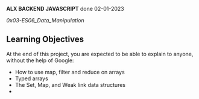 __ALX BACKEND JAVASCRIPT__ done 02-01-2023

*0x03-ES06_Data_Manipulation*

## Learning Objectives
At the end of this project, you are expected to be able to explain to anyone, without the help of Google:

* How to use map, filter and reduce on arrays
* Typed arrays
* The Set, Map, and Weak link data structures
* 
